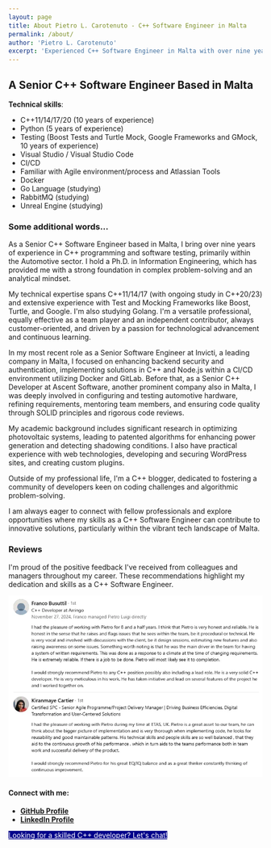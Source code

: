 ```yaml
---
layout: page
title: About Pietro L. Carotenuto - C++ Software Engineer in Malta
permalink: /about/
author: 'Pietro L. Carotenuto'
excerpt: 'Experienced C++ Software Engineer in Malta with over nine years in C++ programming and software testing. Ph.D. in Information Engineering.'
---
```


## A Senior C++ Software Engineer Based in Malta

**Technical skills**:
* C++11/14/17/20 (10 years of experience)
* Python (5 years of experience)
* Testing (Boost Tests and Turtle Mock, Google Frameworks and GMock, 10 years of experience)
* Visual Studio / Visual Studio Code
* CI/CD
* Familiar with Agile environment/process and Atlassian Tools
* Docker
* Go Language (studying)
* RabbitMQ (studying)
* Unreal Engine (studying)


### Some additional words...

As a Senior C++ Software Engineer based in Malta, I bring over nine years of experience in C++ programming and software testing, primarily within the Automotive sector. I hold a Ph.D. in Information Engineering, which has provided me with a strong foundation in complex problem-solving and an analytical mindset.

My technical expertise spans C++11/14/17 (with ongoing study in C++20/23) and extensive experience with Test and Mocking Frameworks like Boost, Turtle, and Google. I'm also studying Golang. I'm a versatile professional, equally effective as a team player and an independent contributor, always customer-oriented, and driven by a passion for technological advancement and continuous learning.

In my most recent role as a Senior Software Engineer at Invicti, a leading company in Malta, I focused on enhancing backend security and authentication, implementing solutions in C++ and Node.js within a CI/CD environment utilizing Docker and GitLab. Before that, as a Senior C++ Developer at Ascent Software, another prominent company also in Malta, I was deeply involved in configuring and testing automotive hardware, refining requirements, mentoring team members, and ensuring code quality through SOLID principles and rigorous code reviews.

My academic background includes significant research in optimizing photovoltaic systems, leading to patented algorithms for enhancing power generation and detecting shadowing conditions. I also have practical experience with web technologies, developing and securing WordPress sites, and creating custom plugins.

Outside of my professional life, I'm a C++ blogger, dedicated to fostering a community of developers keen on coding challenges and algorithmic problem-solving.

I am always eager to connect with fellow professionals and explore opportunities where my skills as a C++ Software Engineer can contribute to innovative solutions, particularly within the vibrant tech landscape of Malta.

### Reviews

I'm proud of the positive feedback I've received from colleagues and managers throughout my career. These recommendations highlight my dedication and skills as a C++ Software Engineer.

![What people is saying about me...](/images/about/PLC_LinkedIn_Recommendations.webp "Recommendations from LinkedIn")

#### Connect with me:

* [**GitHub Profile**](https://github.com/pietrolc)
* [**LinkedIn Profile**](https://www.linkedin.com/in/pietroluigicarotenuto/)

<!-- Calendly link widget begin -->
<link href="https://assets.calendly.com/assets/external/widget.css" rel="stylesheet">
<script src="https://assets.calendly.com/assets/external/widget.js" type="text/javascript" async></script>
<a class="nav-link" href="" onclick="Calendly.initPopupWidget({url: 'https://calendly.com/pietrolc/30min'});return false;" style="text-align:center;color: white;background: darkblue;">Looking for a skilled C++ developer? Let's chat!</a>
<!-- Calendly link widget end -->